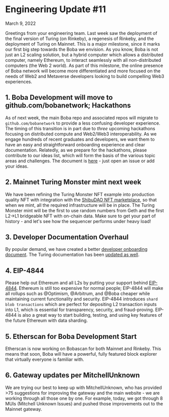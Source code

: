 # Engineering Update #11

March 9, 2022

Greetings from your engineering team. Last week saw the deployment of the final version of Turing (on Rinkeby), a regenesis of Rinkeby, and the deployment of Turing on Mainnet. This is a major milestone, since it marks our first big step towards the Boba we envision. As you know, Boba is not just an L2 scaling solution, but a hybrid computer which allows a distributed computer, namely Ethereum, to interact seamlessly with all non-distributed computers (the Web 2 world). As part of this milestone, the online presence of Boba network will become more differentiated and more focused on the needs of Web2 and Metaverse developers looking to build compelling Web3 experiences.

## 1. Boba Development will move to github.com/bobanetwork; Hackathons

As of next week, the main Boba repo and associated repos will migrate to `github.com/bobanetwork` to provide a less confusing developer experience. The timing of this transition is in part due to *three* upcoming hackathons focusing on distributed compute and Web2/Web3 interoperability. As we engage hundreds of recent graduates and developers, we want them to have an easy and straightforward onboarding experience and clear documentation. Relatedly, as we prepare for the hackathons, please contribute to our ideas list, which will form the basis of the various topic areas and challenges. The document is [here](https://github.com/bobanetwork/hackathons/blob/main/README.md) - just open an issue or add your ideas.

## 2. Mainnet Turing Monster mint next week

We have been refining the Turing Monster NFT example into production quality NFT with integration with the [ShibuDAO NFT marketplace](https://shibuinft.com), so that when we mint, all the required infrastructure will be in place. The Turing Monster mint will be the first to use random numbers from Geth and the first L2->L1 bridgeable NFT with on-chain data. Make sure to get your part of history - and let's see how the sequencer performs under heavy load!

## 3. Developer Documentation Overhaul

By popular demand, we have created a better [developer onboarding document](https://github.com/bobanetwork/boba/blob/develop/boba_documentation/Developer_Start.md). The Turing documentation has been [updated as well](https://github.com/bobanetwork/boba/blob/develop/packages/boba/turing/README.md).

## 4. EIP-4844

Please help out Ethereum and all L2s by putting your support behind [EIP-4844](https://eips.ethereum.org/EIPS/eip-4844). Ethereum is still too expensive for normal people; EIP-4844 will make all rollups such as @Optimism, @Arbitrum, and @Boba cheaper while maintaining current functionality and security. EIP-4844 introduces `shard blob transactions` which are perfect for depositing L2 transaction inputs into L1, which is essential for transparency, security, and fraud-proving. EIP-4844 is also a great way to start building, testing, and using key features of the future Ethereum with data sharding.

## 5. Etherscan for Boba Development Start

Etherscan is now working on Bobascan for both Mainnet and Rinkeby. This means that soon, Boba will have a powerful, fully featured block explorer that virtually everyone is familiar with.

## 6. Gateway updates per MitchellUnknown

We are trying our best to keep up with MitchellUnknown, who has provided >75 suggestions for improving the gateway and the main website - we are working through all those one by one. For example, today, we got through 8 MUIs (Mitchell Unknown Issues) and pushed those improvements out to the Mainnet gateway.
